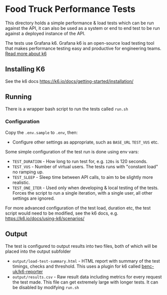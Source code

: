 # Food Truck Performance Tests

This directory holds a simple performance & load tests which can be run against the API, it can also be used as a system or end to end test to be run against a deployed instance of the API.

The tests use Grafana k6. Grafana k6 is an open-source load testing tool that makes performance testing easy and productive for engineering teams. [Read more about k6](https://k6.io/docs/)

## Installing K6

See the k6 docs https://k6.io/docs/getting-started/installation/

## Running

There is a wrapper bash script to run the tests called `run.sh` 

### Configuration

Copy the `.env.sample` to `.env`, then:
 - Configure other settings as appropriate, such as `BASE_URL` `TEST_VUS` etc.

Some simple configuration of the test run is done using env vars:

- `TEST_DURATION` - How long to run test for, e.g. `120s` is 120 seconds.
- `TEST_VUS` - Number of virtual users. The tests runs with "constant load" no ramping up.
- `TEST_SLEEP` - Sleep time between API calls, to aim to be slightly more realistic.
- `TEST_ONE_ITER` - Used only when developing & local testing of the tests. Forces the script to run a single iteration, with a single user, all other settings are ignored.

For more advanced configuration of the test load, duration etc, the test script would need to be modified, see the k6 docs, e.g. https://k6.io/docs/using-k6/scenarios/

## Output

The test is configured to output results into two files, both of which will be placed into the output subfolder

- `output/load-test-summary.html` - HTML report with summary of the test timings, checks and threshold. This uses a plugin for k6 called [benc-uk/k6-reporter](https://github.com/benc-uk/k6-reporter)
- `output/results.csv` - Raw result data including metrics for every request the test made. This file can get extremely large with longer tests. It can be disabled by modifying `run.sh`
  